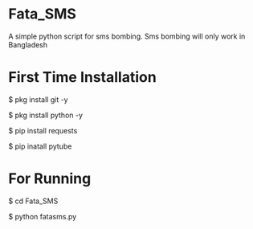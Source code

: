 # Fata_SMS
A simple python script for sms bombing. Sms bombing will only work in Bangladesh 

# First Time Installation 
$ pkg install git -y

$ pkg install python -y

$ pip install requests

$ pip inatall pytube


# For Running
$ cd Fata_SMS

$ python fatasms.py 
